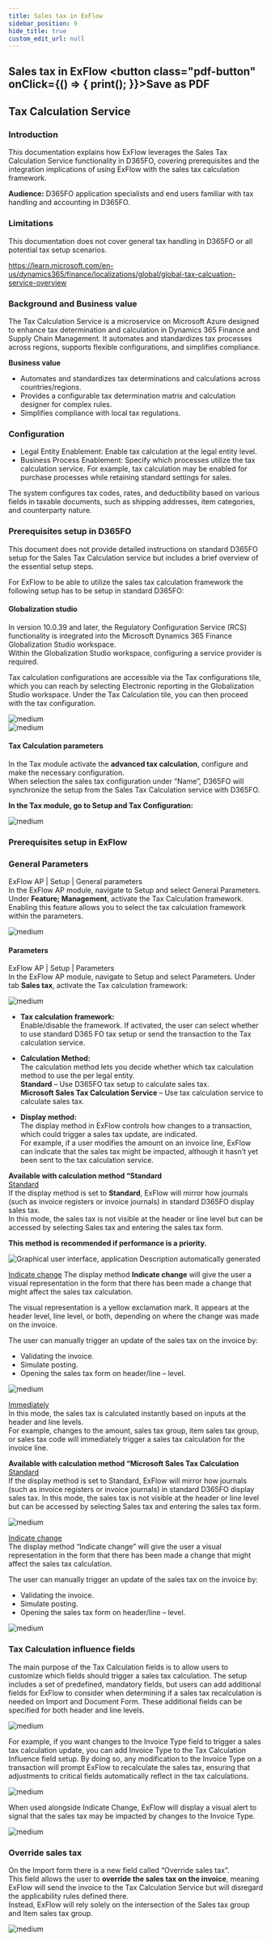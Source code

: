 ```yaml
---
title: Sales tax in ExFlow
sidebar_position: 9
hide_title: true
custom_edit_url: null
---
```

## Sales tax in ExFlow <button class="pdf-button" onClick={() => { print(); }}>Save as PDF</button>

## Tax Calculation Service

### Introduction
This documentation explains how ExFlow leverages the Sales Tax Calculation Service functionality in D365FO, covering prerequisites and the integration implications of using ExFlow with the sales tax calculation framework.<br/>

**Audience:** D365FO application specialists and end users familiar with tax handling and accounting in D365FO.

### Limitations
This documentation does not cover general tax handling in D365FO or all potential tax setup scenarios.

https://learn.microsoft.com/en-us/dynamics365/finance/localizations/global/global-tax-calcuation-service-overview

### Background and Business value
The Tax Calculation Service is a microservice on Microsoft Azure designed to enhance tax determination and calculation in Dynamics 365 Finance and Supply Chain Management. It automates and standardizes tax processes across regions, supports flexible configurations, and simplifies compliance.

**Business value**
- Automates and standardizes tax determinations and calculations across countries/regions.
- Provides a configurable tax determination matrix and calculation designer for complex rules.
- Simplifies compliance with local tax regulations.

### Configuration
- Legal Entity Enablement: Enable tax calculation at the legal entity level.
- Business Process Enablement: Specify which processes utilize the tax calculation service. For example, tax calculation may be enabled for purchase processes while retaining standard settings for sales.<br/>

The system configures tax codes, rates, and deductibility based on various fields in taxable documents, such as shipping addresses, item categories, and counterparty nature.<br/>

### Prerequisites setup in D365FO
This document does not provide detailed instructions on standard D365FO setup for the Sales Tax Calculation service but includes a brief overview of the essential setup steps.<br/>

For ExFlow to be able to utilize the sales tax calculation framework the following setup has to be setup in standard D365FO:<br/>

#### Globalization studio
In version 10.0.39 and later, the Regulatory Configuration Service (RCS) functionality is integrated into the Microsoft Dynamics 365 Finance Globalization Studio workspace.<br/> 
Within the Globalization Studio workspace, configuring a service provider is required.<br/>

Tax calculation configurations are accessible via the Tax configurations tile, which you can reach by selecting Electronic reporting in the Globalization Studio workspace.
Under the Tax Calculation tile, you can then proceed with the tax configuration.<br/>

![medium](@site/static/img/media/image739.png)
<br/>
![medium](@site/static/img/media/image740.png)
<br/>

#### Tax Calculation parameters
In the Tax module activate the **advanced tax calculation**, configure and make the necessary configuration.<br/>
When selection the sales tax configuration under “Name”, D365FO will synchronize the setup from the Sales Tax Calculation service with D365FO.<br/>

**In the Tax module, go to Setup and Tax Configuration:**<br/>

![medium](@site/static/img/media/image741.png)

### Prerequisites setup in ExFlow

### General Parameters
ExFlow AP \| Setup \| General parameters<br/>
In the ExFlow AP module, navigate to Setup and select General Parameters. Under **Feature; Management**, activate the Tax Calculation framework.<br/>
Enabling this feature allows you to select the tax calculation framework within the parameters.<br/>

![medium](@site/static/img/media/image743.png)

#### Parameters
ExFlow AP \| Setup \| Parameters<br/> 
In the ExFlow AP module, navigate to Setup and select Parameters. Under tab **Sales tax**, activate the Tax calculation framework:<br/> 

![medium](@site/static/img/media/image742.png)

- **Tax calculation framework:**<br/>
Enable/disable the framework. If activated, the user can select whether to use standard D365 FO tax setup or send the transaction to the Tax calculation service. 

- **Calculation Method:**<br/>
The calculation method lets you decide whether which tax calculation method to use the per legal entity.<br/>
**Standard** – Use D365FO tax setup to calculate sales tax.<br/>
**Microsoft Sales Tax Calculation Service** – Use tax calculation service to calculate sales tax.<br/>

- **Display method:**<br/>
The display method in ExFlow controls how changes to a transaction, which could trigger a sales tax update, are indicated.<br/>
For example, if a user modifies the amount on an invoice line, ExFlow can indicate that the sales tax might be impacted, although it hasn’t yet been sent to the tax calculation service.<br/>

**Available with calculation method “Standard**<br/>
<u>Standard</u>
<br/>
If the display method is set to **Standard**, ExFlow will mirror how journals (such as invoice registers or invoice journals) in standard D365FO display sales tax.<br/>
In this mode, the sales tax is not visible at the header or line level but can be accessed by selecting Sales tax and entering the sales tax form.<br/>

**This method is recommended if performance is a priority.**<br/>

![Graphical user interface, application Description automatically generated](@site/static/img/media/Image744.png)

<u>Indicate change</u>
The display method **Indicate change** will give the user a visual representation in the form that there has been made a change that might affect the sales tax calculation.<br/>

The visual representation is a yellow exclamation mark. It appears at the header level, line level, or both, depending on where the change was made on the invoice.<br/>

The user can manually trigger an update of the sales tax on the invoice by:<br/>
-	Validating the invoice.
-	Simulate posting.
-	Opening the sales tax form on header/line – level.<br/>

![medium](@site/static/img/media/image745.png)

<u>Immediately</u>
<br/>
In this mode, the sales tax is calculated instantly based on inputs at the header and line levels.<br/>
For example, changes to the amount, sales tax group, item sales tax group, or sales tax code will immediately trigger a sales tax calculation for the invoice line.<br/>

**Available with calculation method “Microsoft Sales Tax Calculation**<br/>
<u>Standard</u>
<br/>
If the display method is set to Standard, ExFlow will mirror how journals (such as invoice registers or invoice journals) in standard D365FO display sales tax. In this mode, the sales tax is not visible at the header or line level but can be accessed by selecting Sales tax and entering the sales tax form.<br/>

![medium](@site/static/img/media/Image746.png)

<u>Indicate change</u>
<br/>
The display method “Indicate change” will give the user a visual representation in the form that there has been made a change that might affect the sales tax calculation.<br/>

The user can manually trigger an update of the sales tax on the invoice by:<br/>
-	Validating the invoice.
-	Simulate posting.
-	Opening the sales tax form on header/line – level.<br/>

![medium](@site/static/img/media/Image747.png)

### Tax Calculation influence fields
The main purpose of the Tax Calculation fields is to allow users to customize which fields should trigger a sales tax calculation. The setup includes a set of predefined, mandatory fields, but users can add additional fields for ExFlow to consider when determining if a sales tax recalculation is needed on Import and Document Form.
These additional fields can be specified for both header and line levels.<br/>

![medium](@site/static/img/media/Image748.png)

For example, if you want changes to the Invoice Type field to trigger a sales tax calculation update, you can add Invoice Type to the Tax Calculation Influence field setup. By doing so, any modification to the Invoice Type on a transaction will prompt ExFlow to recalculate the sales tax, ensuring that adjustments to critical fields automatically reflect in the tax calculations.<br/>

![medium](@site/static/img/media/Image749.png)

When used alongside Indicate Change, ExFlow will display a visual alert to signal that the sales tax may be impacted by changes to the Invoice Type.<br/>

![medium](@site/static/img/media/Image750.png)

### Override sales tax
On the Import form there is a new field called “Override sales tax”.<br/>
This field allows the user to **override the sales tax on the invoice**, meaning ExFlow will send the invoice to the Tax Calculation Service but will disregard the applicability rules defined there.<br/>
Instead, ExFlow will rely solely on the intersection of the Sales tax group and Item sales tax group.
<br/>

![medium](@site/static/img/media/Image751.png)



